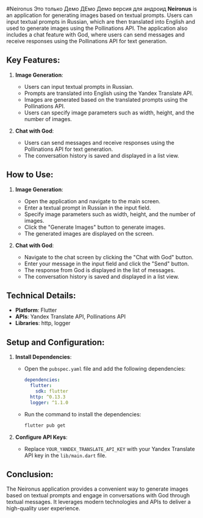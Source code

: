 

#Neironus
Это только Демо ДЕмо Демо версия для андроид
**Neironus** is an application for generating images based on textual prompts. Users can input textual prompts in Russian, which are then translated into English and used to generate images using the Pollinations API. The application also includes a chat feature with God, where users can send messages and receive responses using the Pollinations API for text generation.

## Key Features:

1. **Image Generation**:
   - Users can input textual prompts in Russian.
   - Prompts are translated into English using the Yandex Translate API.
   - Images are generated based on the translated prompts using the Pollinations API.
   - Users can specify image parameters such as width, height, and the number of images.

2. **Chat with God**:
   - Users can send messages and receive responses using the Pollinations API for text generation.
   - The conversation history is saved and displayed in a list view.

## How to Use:

1. **Image Generation**:
   - Open the application and navigate to the main screen.
   - Enter a textual prompt in Russian in the input field.
   - Specify image parameters such as width, height, and the number of images.
   - Click the "Generate Images" button to generate images.
   - The generated images are displayed on the screen.

2. **Chat with God**:
   - Navigate to the chat screen by clicking the "Chat with God" button.
   - Enter your message in the input field and click the "Send" button.
   - The response from God is displayed in the list of messages.
   - The conversation history is saved and displayed in a list view.

## Technical Details:

- **Platform**: Flutter
- **APIs**: Yandex Translate API, Pollinations API
- **Libraries**: http, logger

## Setup and Configuration:

1. **Install Dependencies**:
   - Open the `pubspec.yaml` file and add the following dependencies:
     ```yaml
     dependencies:
       flutter:
         sdk: flutter
       http: ^0.13.3
       logger: ^1.1.0
     ```
   - Run the command to install the dependencies:
     ```bash
     flutter pub get
     ```

2. **Configure API Keys**:
   - Replace `YOUR_YANDEX_TRANSLATE_API_KEY` with your Yandex Translate API key in the `lib/main.dart` file.

## Conclusion:

The Neironus application provides a convenient way to generate images based on textual prompts and engage in conversations with God through textual messages. It leverages modern technologies and APIs to deliver a high-quality user experience.
